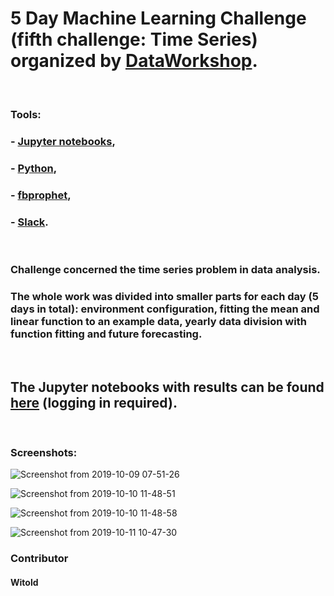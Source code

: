 # 5 Day Machine Learning Challenge (fifth challenge: Time Series) organized by [DataWorkshop](http://www.dataworkshop.eu/challenge).

&nbsp; &nbsp;

### Tools:
### - [Jupyter notebooks](https://jupyter.org/),
### - [Python](https://www.python.org),
### - [fbprophet](https://pypi.org/project/fbprophet/),
### - [Slack](slack.com).

&nbsp; &nbsp;

### Challenge concerned the time series problem in data analysis. 
### The whole work was divided into smaller parts for each day (5 days in total): environment configuration, fitting the mean and linear function to an example data, yearly data division with function fitting and future forecasting.

&nbsp; &nbsp;

## The Jupyter notebooks with results can be found [here](http://159.65.61.9/projects/projects) (logging in required).

&nbsp; &nbsp;

### Screenshots:
![Screenshot from 2019-10-09 07-51-26](https://user-images.githubusercontent.com/5718654/66926769-e012c880-f02e-11e9-8c86-e5ed1d2485cf.png)

![Screenshot from 2019-10-10 11-48-51](https://user-images.githubusercontent.com/5718654/66926798-ee60e480-f02e-11e9-8da5-3cca0c699e06.png)

![Screenshot from 2019-10-10 11-48-58](https://user-images.githubusercontent.com/5718654/66926855-0a648600-f02f-11e9-8941-eef149d513e3.png)

![Screenshot from 2019-10-11 10-47-30](https://user-images.githubusercontent.com/5718654/66926675-c1143680-f02e-11e9-8ed7-755ec999d2c4.png)

### Contributor
#### Witold
